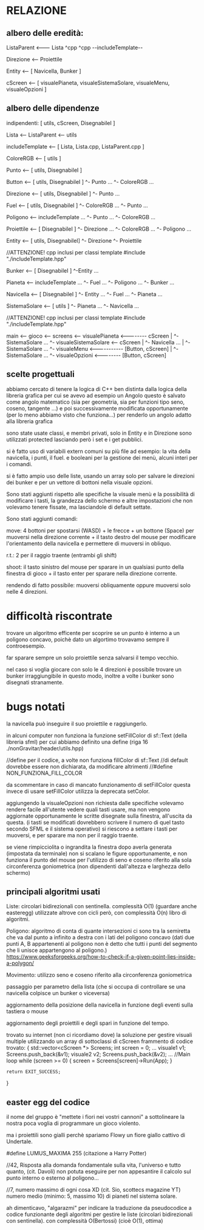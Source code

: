 # RELAZIONE

## albero delle eredità:

ListaParent <--- Lista
  ^cpp             ^cpp
   --includeTemplate--

Direzione <-- Proiettile

Entity <-- [ Navicella, Bunker ]

cScreen  <-- [ visualePianeta, visualeSistemaSolare, visualeMenu, visualeOpzioni ]

## albero delle dipendenze

indipendenti:
[ utils, cScreen, DisegnabileI ]

Lista <-- ListaParent <-- utils

includeTemplate <-- [ Lista, Lista.cpp, ListaParent.cpp ]

ColoreRGB <-- [ utils ]

Punto <-- [ utils, DisegnabileI ]

Button <-- [ utils, DisegnabileI ]
        ^- Punto ...
        ^- ColoreRGB ...

Direzione <-- [ utils, DisegnabileI ]
           ^- Punto ...

Fuel <-- [ utils, DisegnabileI ]
      ^- ColoreRGB ...
      ^- Punto ...

Poligono <-- includeTemplate ...
          ^- Punto ...
          ^- ColoreRGB ...

Proiettile <-- [ DisegnabileI ]
            ^- Direzione ...
            ^- ColoreRGB ...
            ^- Poligono ...

Entity <-- [ utils, DisegnabileI]
        ^- Direzione
        ^- Proiettile

//ATTENZIONE! cpp inclusi per classi template
#include "./includeTemplate.hpp"

Bunker <-- [ DisegnabileI ]
        ^-Entity ...

Pianeta <-- includeTemplate ...
         ^- Fuel ...
         ^- Poligono ...
         ^- Bunker ...

Navicella <-- [ DisegnabileI ]
           ^- Entity ...
           ^- Fuel ...
           ^- Pianeta ...

SistemaSolare <-- [ utils ]
               ^- Pianeta ...
               ^- Navicella ...

//ATTENZIONE! cpp inclusi per classi template
#include "./includeTemplate.hpp"

main <-- gioco <-- screens <-- visualePianeta <-------- cScreen
                            |                        ^- SistemaSolare ...
                            ^- visualeSistemaSolare <-- cScreen
                            |                        ^- Navicella ...
                            |                        ^- SistemaSolare ...
                            ^- visualeMenu <----------- [Button, cScreen]
                            |                        ^- SistemaSolare ...
                            ^- visualeOpzioni <-------- [Button, cScreen]

## scelte progettuali

abbiamo cercato di tenere la logica di C++ ben distinta dalla logica della libreria grafica
per cui se avevo ad esempio un Angolo questo è salvato come angolo matematico
(sia per geometria, sia per funzioni tipo seno, coseno, tangente ...)
e poi successivamente modificata opportunamente (per lo meno abbiamo visto che funziona...)
per renderlo un angolo adatto alla libreria grafica

sono state usate classi, e membri privati, solo in Entity e in Direzione sono utilizzati protected
lasciando però i set e i get pubblici.

si è fatto uso di variabili extern comuni su più file ad esempio:
la vita della navicella, 
i punti,
il fuel.
e booleani per la gestione dei menù,
alcuni interi per i comandi.

si è fatto ampio uso delle liste, usando un array solo per salvare le direzioni dei bunker e per un vettore di bottoni nella visuale opzioni.

Sono stati aggiunti rispetto alle specifiche la visuale menù e la possibilità di modificare i tasti,
la grandezza dello schermo e altre impostazioni che non volevamo tenere fissate, ma lasciandole di default settate.

Sono stati aggiunti comandi:

move:
4 bottoni per spostarsi (WASD) +
le frecce +
un bottone (Space) per muoversi nella direzione corrente +
il tasto destro del mouse per modificare l'orientamento della navicella
e permettere di muoversi in obliquo.

r.t.:
2 per il raggio traente (entrambi gli shift)

shoot:
il tasto sinistro del mouse per sparare in un qualsiasi punto della finestra di gioco +
il tasto enter per sparare nella direzione corrente.

rendendo di fatto possibile:
muoversi obliquamente oppure muoversi solo nelle 4 direzioni.

# difficoltà riscontrate

trovare un algoritmo efficente per scoprire se un punto è interno a un poligono concavo, poichè
dato un algortimo trovavamo sempre il controesempio.

far sparare sempre un solo proiettile senza salvarsi il tempo vecchio.

nel caso si voglia giocare con solo le 4 direzioni è possibile trovare un bunker irraggiungibile in questo modo, inoltre a volte i bunker sono disegnati stranamente.

# bugs notati

la navicella può inseguire il suo proiettile e raggiungerlo.

in alcuni computer non funziona la funzione setFillColor di sf::Text (della libreria sfml)
per cui abbiamo definito una define (riga 16 ./nonGravitar/header/utils.hpp)

//define per il codice, a volte non funziona fillColor di sf::Text
//di default dovrebbe essere non dichiarata, da modificare altrimenti
//#define NON_FUNZIONA_FILL_COLOR

da scommentare in caso di mancato funzionamento di setFillColor
questa invece di usare setFillColor utilizza la deprecata setColor.

aggiungendo la visualeOpzioni non richiesta dalle specifiche
volevamo rendere facile all'utente vedere quali tasti usare, ma non vengono aggiornate
opportunamente le scritte disegnate sulla finestra, all'uscita da questa.
(i tasti se modificati dovrebbero scrivere il numero di quel tasto secondo SFML e il sistema operativo)
si riescono a settare i tasti per muoversi, e per sparare ma non per il raggio traente.

se viene rimpicciolita o ingrandita la finestra dopo averla generata (impostata da terminale)
non si scalano le figure opportunamente, e non funziona il punto del mouse per l'utilizzo di seno e coseno riferito alla sola circonferenza goniometrica (non dipendenti dall'altezza e larghezza dello schermo)

## principali algoritmi usati

Liste: circolari bidirezionali con sentinella.
complessità O(1) (guardare anche easteregg)
utilizzate altrove con cicli però, con complessità O(n)
libro di algoritmi.

Poligono: algoritmo di conta di quante intersezioni ci sono tra la semiretta che va
dal punto a infinito a destra con i lati del poligono concavo
(dati due punti A, B appartenenti al poligono non è detto che tutti i punti del segmento che li unisce appartengono al poligono.)
https://www.geeksforgeeks.org/how-to-check-if-a-given-point-lies-inside-a-polygon/

Movimento: utilizzo seno e coseno riferito alla circonferenza goniometrica

passaggio per parametro della lista (che si occupa di controllare
se una navicella colpisce un bunker o viceversa)

aggiornamento della posizione della navicella in funzione degli eventi sulla tastiera o mouse

aggiornamento degli proiettili e degli spari in funzione del tempo.

trovato su internet (non ci ricordiamo dove)
la soluzione per gestire visuali multiple
utilizzando un array di sottoclassi di cScreen
frammento di codice trovato:
{
  std::vector<cScreen *> Screens;
	int screen = 0;
	...
	visuale1 v1;
	Screens.push_back(&v1);
	visuale2 v2;
	Screens.push_back(&v2);
  ...
  //Main loop
	while (screen >= 0)
	{
		screen = Screens[screen]->Run(App);
	}

	return EXIT_SUCCESS;
}

## easter egg del codice

il nome del gruppo è "mettete i fiori nei vostri cannoni"
a sottolineare la nostra poca voglia di programmare un gioco violento.

ma i proiettili sono gialli perchè spariamo Flowy
un fiore giallo cattivo di Undertale.

#define LUMUS_MAXIMA 255 (citazione a Harry Potter)

//42, Risposta alla domanda fondamentale sulla vita, l'universo e tutto quanto, (cit. Davoli)
non potuta eseguire per non appesantire il calcolo sul punto interno o esterno al poligono...

//7, numero massimo di ogni cosa XD (cit. Sio, scottecs magazine YT)
numero medio (minimo: 5, massimo 10) di pianeti nel sistema solare.

ah dimenticavo,
"algarazmi" per indicare la traduzione da pseudocodice a codice funzionante
degli algoritmi per gestire le liste (circolari bidirezionali con sentinella).
con complessità O(Bertossi) (cioè O(1), ottima)